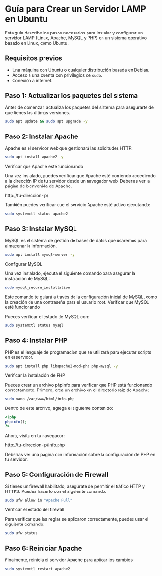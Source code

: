 # Guía para Crear un Servidor LAMP en Ubuntu

Esta guía describe los pasos necesarios para instalar y configurar un servidor LAMP (Linux, Apache, MySQL y PHP) en un sistema operativo basado en Linux, como Ubuntu.

## Requisitos previos

- Una máquina con Ubuntu o cualquier distribución basada en Debian.
- Acceso a una cuenta con privilegios de `sudo`.
- Conexión a internet.

## Paso 1: Actualizar los paquetes del sistema

Antes de comenzar, actualiza los paquetes del sistema para asegurarte de que tienes las últimas versiones.

```bash
sudo apt update && sudo apt upgrade -y
```
## Paso 2: Instalar Apache

Apache es el servidor web que gestionará las solicitudes HTTP.
```bash
sudo apt install apache2 -y
```
Verificar que Apache esté funcionando

Una vez instalado, puedes verificar que Apache esté corriendo accediendo a la dirección IP de tu servidor desde un navegador web. Deberías ver la página de bienvenida de Apache.

http://tu-direccion-ip/

También puedes verificar que el servicio Apache esté activo ejecutando:
```bash
sudo systemctl status apache2
```
## Paso 3: Instalar MySQL

MySQL es el sistema de gestión de bases de datos que usaremos para almacenar la información.
```bash
sudo apt install mysql-server -y
```
Configurar MySQL

Una vez instalado, ejecuta el siguiente comando para asegurar la instalación de MySQL:
```bash
sudo mysql_secure_installation
```
Este comando te guiará a través de la configuración inicial de MySQL, como la creación de una contraseña para el usuario root.
Verificar que MySQL esté funcionando

Puedes verificar el estado de MySQL con:
```bash
sudo systemctl status mysql
```
## Paso 4: Instalar PHP

PHP es el lenguaje de programación que se utilizará para ejecutar scripts en el servidor.
```bash
sudo apt install php libapache2-mod-php php-mysql -y
```
Verificar la instalación de PHP

Puedes crear un archivo phpinfo para verificar que PHP está funcionando correctamente. Primero, crea un archivo en el directorio raíz de Apache:
```bash
sudo nano /var/www/html/info.php
```
Dentro de este archivo, agrega el siguiente contenido:
```php
<?php
phpinfo();
?>
```
Ahora, visita en tu navegador:

http://tu-direccion-ip/info.php

Deberías ver una página con información sobre la configuración de PHP en tu servidor.
## Paso 5: Configuración de Firewall

Si tienes un firewall habilitado, asegúrate de permitir el tráfico HTTP y HTTPS. Puedes hacerlo con el siguiente comando:
```bash
sudo ufw allow in "Apache Full"
```
Verificar el estado del firewall

Para verificar que las reglas se aplicaron correctamente, puedes usar el siguiente comando:
```bash
sudo ufw status
```
## Paso 6: Reiniciar Apache

Finalmente, reinicia el servidor Apache para aplicar los cambios:
```bash
sudo systemctl restart apache2
```